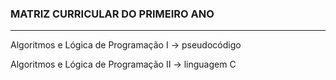 ### MATRIZ CURRICULAR DO PRIMEIRO ANO

_____________________________________________________

Algoritmos e Lógica de Programação I -> pseudocódigo 

Algoritmos e Lógica de Programação II -> linguagem C
